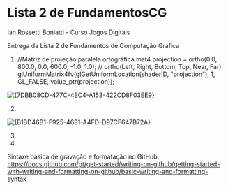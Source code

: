 # Lista 2 de FundamentosCG

Ian Rossetti Boniatti - Curso Jogos Digitais 

Entrega da Lista 2 de Fundamentos de Computação Gráfica

1. //Matriz de projeção paralela ortográfica
	mat4 projection = ortho(0.0, 800.0, 0.0, 600.0, -1.0, 1.0);  	// ortho(Left, Right, Bottom, Top, Near, Far)
	glUniformMatrix4fv(glGetUniformLocation(shaderID, "projection"), 1, GL_FALSE, value_ptr(projection));

![{7DBB08CD-477C-4EC4-A153-422CD8F03EE9}](https://github.com/user-attachments/assets/c22351b3-cd0c-4f48-9e13-aac36f743037)


2.
  ![{B1BD46B1-F925-4631-A4FD-D97CF647B72A}](https://github.com/user-attachments/assets/c9cc783c-253e-4129-b9d1-76fea3c4d0d9)


3.

  
4.


Sintaxe básica de gravação e formatação no GitHub:
https://docs.github.com/pt/get-started/writing-on-github/getting-started-with-writing-and-formatting-on-github/basic-writing-and-formatting-syntax
